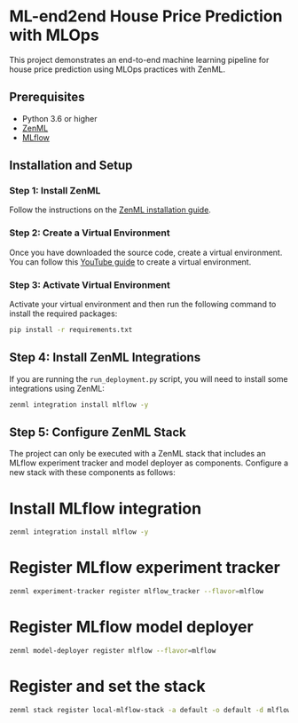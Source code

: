 # ML-end2end House Price Prediction with MLOps

This project demonstrates an end-to-end machine learning pipeline for house price prediction using MLOps practices with ZenML.

## Prerequisites

- Python 3.6 or higher
- [ZenML](https://docs.zenml.io/getting-started/installation)
- [MLflow](https://www.mlflow.org/)

## Installation and Setup

### Step 1: Install ZenML

Follow the instructions on the [ZenML installation guide](https://docs.zenml.io/getting-started/installation).

### Step 2: Create a Virtual Environment

Once you have downloaded the source code, create a virtual environment. You can follow this [YouTube guide](https://youtu.be/GZbeL5AcTgw?si=uj7B8-10kbyEytKo) to create a virtual environment.

### Step 3: Activate Virtual Environment

Activate your virtual environment and then run the following command to install the required packages:

```bash
pip install -r requirements.txt
```

## Step 4: Install ZenML Integrations

If you are running the `run_deployment.py` script, you will need to install some integrations using ZenML:

```bash
zenml integration install mlflow -y
```


## Step 5: Configure ZenML Stack
The project can only be executed with a ZenML stack that includes an MLflow experiment tracker and model deployer as components. Configure a new stack with these components as follows:

# Install MLflow integration
```bash
zenml integration install mlflow -y
```

# Register MLflow experiment tracker
```bash
zenml experiment-tracker register mlflow_tracker --flavor=mlflow
```
# Register MLflow model deployer
```bash
zenml model-deployer register mlflow --flavor=mlflow
```
# Register and set the stack
```bash
zenml stack register local-mlflow-stack -a default -o default -d mlflow -e mlflow_tracker --set
```